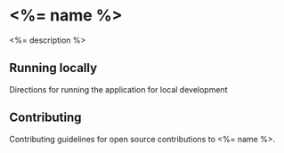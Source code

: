 # <%= name %>

<%= description %>

## Running locally

Directions for running the application for local development

## Contributing

Contributing guidelines for open source contributions to <%= name %>.